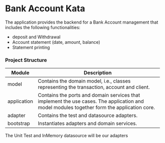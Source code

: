 # Bank Account Kata

The application provides the backend for a Bank Account management that includes the following functionalities:

* deposit and Withdrawal
* Account statement (date, amount, balance)
* Statement printing

### Project Structure

| Module      | Description                                                                                                                                |
|-------------|--------------------------------------------------------------------------------------------------------------------------------------------|
| model       | Contains the domain model, i.e., classes representing the transaction, account and client.                                                 |
| application | Contains the ports and domain services that implement the use cases. The application and model modules together form the application core. |
| adapter     | Contains the test and datasource adapters.                                                                                                 |
| bootstrap   | Instantiates adapters and domain services.                                                                                                 |

The Unit Test and InMemory datasource will be our adapters
